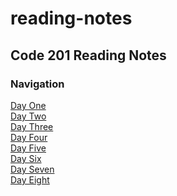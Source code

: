 # reading-notes

## Code 201 Reading Notes

### Navigation
[Day One](class-01.md)<br>
[Day Two](class-02.md)<br>
[Day Three](class-03.md)<br>
[Day Four](class-04.md)<br>
[Day Five](class-05.md)<br>
[Day Six](class-06.md)<br>
[Day Seven](class-07.md)<br>
[Day Eight](class-08.md)<br>
